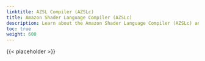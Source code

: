 ```yaml
---
linktitle: AZSL Compiler (AZSLc)
title: Amazon Shader Language Compiler (AZSLc)
description: Learn about the Amazon Shader Language Compiler (AZSLc) and how it compiles AZSL shaders in the Atom Renderer. 
toc: true
weight: 600
---
```


{{< placeholder >}}